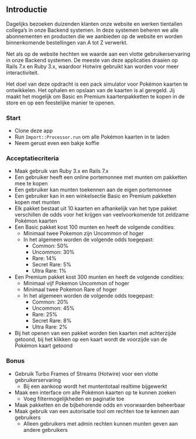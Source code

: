 ## Introductie

Dagelijks bezoeken duizenden klanten onze website en werken tientallen collega’s in onze Backend systemen. In deze systemen beheren we alle abonnementen en producten die we aanbieden op de website en worden binnenkomende bestellingen van A tot Z verwerkt.

Net als op de website hechten we waarde aan een vlotte gebruikerservaring in onze Backend systemen. De meeste van deze applicaties draaien op Rails 7.x en Ruby 3.x, waardoor Hotwire gebruikt kan worden voor meer interactiviteit. 

Het doel van deze opdracht is een pack simulator voor Pokémon kaarten te ontwikkelen. Het ophalen en opslaan van de kaarten is al geregeld. Jij maakt het mogelijk om Basic en Premium kaartenpakketten te kopen in de store en op een feestelijke manier te openen.

### Start
- Clone deze app
- Run `Import::Processor.run` om alle Pokémon kaarten in te laden
- Neem gerust even een bakje koffie

### Acceptatiecriteria
- Maak gebruik van Ruby 3.x en Rails 7.x
- Een gebruiker heeft een online portemonnee met munten om pakketten mee te kopen
- Een gebruiker kan munten toekennen aan de eigen portemonnee
- Een gebruiker kan in een winkelsectie Basic en Premium pakketten kopen met munten
- Elk pakket bestaat uit 10 kaarten en afhankelijk van het type pakket verschillen de odds voor het krijgen van veelvoorkomende tot zeldzame Pokémon kaarten
- Een Basic pakket kost 100 munten en heeft de volgende condities:
    - Minimaal twee Pokemon zijn Uncommon of hoger
    - In het algemeen worden de volgende odds toegepast:
        - Common: 50%
        - Uncommon: 30%
        - Rare: 14%
        - Secret Rare: 5%
        - Ultra Rare: 1%
- Een Premium pakket kost 300 munten en heeft de volgende condities:
    - Minimaal vijf Pokemon Uncommon of hoger
    - Minimaal twee Pokemon Rare of hoger
    - In het algemeen worden de volgende odds toegepast:
        - Common: 20%
        - Uncommon: 45%
        - Rare: 25%
        - Secret Rare: 8%
        - Ultra Rare: 2%
- Bij het openen van een pakket worden tien kaarten met achterzijde getoond, bij het klikken op een kaart wordt de voorzijde van de Pokémon kaart getoond

### Bonus
- Gebruik Turbo Frames of Streams (Hotwire) voor een vlotte gebruikerservaring
    - Bij een aankoop wordt het muntentotaal realtime bijgewerkt
- Maak een interface om alle Pokémon kaarten op te kunnen zoeken
    - Voeg filtermogelijkheden en paginatie toe
- Maak pakketten en de bijbehorende odds en voorwaarden beheerbaar
- Maak gebruik van een autorisatie tool om rechten toe te kennen aan gebruikers
    - Alleen gebruikers met admin rechten kunnen munten geven aan andere gebruikers
